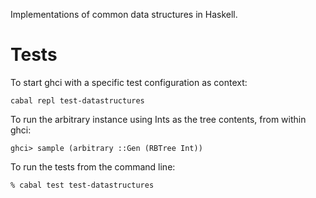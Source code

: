 Implementations of common data structures in Haskell.


# Tests

To start ghci with a specific test configuration as context: 
```
cabal repl test-datastructures
```


To run the arbitrary instance using Ints as the tree contents, from within
ghci: 
```
ghci> sample (arbitrary ::Gen (RBTree Int))
```

To run the tests from the command line: 
```
% cabal test test-datastructures
```
